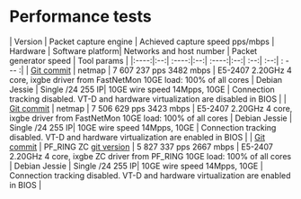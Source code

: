 # Performance tests

| Version | Packet capture engine  |  Achieved capture speed pps/mbps | Hardware | Software platform| Networks and host  number | Packet generator speed | Tool params | 
|:----:|:--:| :----:|:--:| :----:|:--:| :--:| :--:| : --- :|
| [Git commit](https://github.com/FastVPSEestiOu/fastnetmon/commit/0ab076deda7d8d0dc4739f7cc963dca84f62f9a1) | netmap | 7 607 237 pps 3482 mbps | E5-2407  2.20GHz 4 core, ixgbe driver from FastNetMon 10GE load: 100% of all cores | Debian Jessie | Single /24 255 IP| 10GE wire speed 14Mpps, 10GE | Connection tracking disabled. VT-D and hardware virtualization are disabled in BIOS |
| [Git commit](https://github.com/FastVPSEestiOu/fastnetmon/commit/0ab076deda7d8d0dc4739f7cc963dca84f62f9a1) | netmap | 7 506 629 pps 3423 mbps | E5-2407  2.20GHz 4 core, ixgbe driver from FastNetMon 10GE load: 100% of all cores | Debian Jessie | Single /24 255 IP| 10GE wire speed 14Mpps, 10GE | Connection tracking disabled. VT-D and hardware virtualization are enabled in BIOS |
| [Git commit](https://github.com/FastVPSEestiOu/fastnetmon/commit/0ab076deda7d8d0dc4739f7cc963dca84f62f9a1) | PF_RING ZC [git version](https://github.com/ntop/PF_RING/commit/b67a6f46a06e68f2bb6cc53e9d452cc2cbe5f18f) | 5 827 337 pps 2667 mbps | E5-2407  2.20GHz 4 core, ixgbe ZC driver from PF_RING 10GE load: 100% of all cores | Debian Jessie | Single /24 255 IP| 10GE wire speed 14Mpps, 10GE | Connection tracking disabled. VT-D and hardware virtualization are enabled in BIOS |

